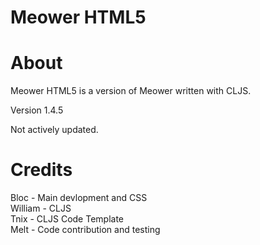 # Meower HTML5

# About
Meower HTML5 is a version of Meower written with CLJS.

Version 1.4.5

Not actively updated.

# Credits
Bloc - Main devlopment and CSS  
William - CLJS  
Tnix - CLJS Code Template  
Melt - Code contribution and testing
